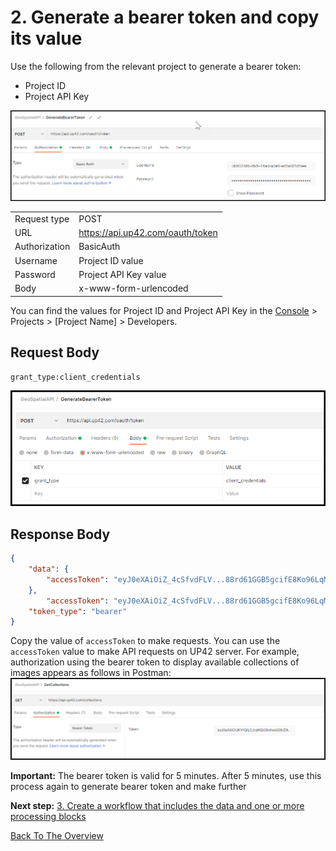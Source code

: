 
# 2. Generate a bearer token and copy its value

Use the following from the relevant project to generate a bearer token:
- Project ID
- Project API Key  

![Generate Bearer Token](images/0_BearerTokenRequestAuth.png)

|   |   |
|---|---|
 Request type       |       POST                         |
  URL               | https://api.up42.com/oauth/token   |
 Authorization      | BasicAuth                          |
 Username           | Project ID value                   |
 Password           | Project API Key value              |
 Body               | x-www-form-urlencoded              |

                    
You can find the values for Project ID and Project API Key in the [Console](https://console.up42.com/) > Projects > [Project Name] > Developers. 

## Request Body


`grant_type:client_credentials`

![Bearer Token Request Body](images/1_BearerTokenRequestBody.png)

## Response Body

```json
{
    "data": {
        "accessToken": "eyJ0eXAiOiZ_4cSfvdFLV...88rd61GGB5gcifE8Ko96LqM" # Shortened for visibility
    },
        "accessToken": "eyJ0eXAiOiZ_4cSfvdFLV...88rd61GGB5gcifE8Ko96LqM", # Shortened for visibility
    "token_type": "bearer"
}
```
Copy the value of `accessToken` to make requests. You can use the `accessToken` value to make API requests on UP42 server. For example, authorization using the bearer token to display available collections of images appears as follows in Postman: 
![Example: Bearer Token Used To Make A Call In Postman](images/2_BearerTokenUsedToMakeCall.png)

**Important:** The bearer token is valid for 5 minutes. After 5 minutes, use this process again to generate bearer token and make further  

**Next step:** [3. Create a workflow that includes the data and one or more processing blocks](Create-a-workflow-that-includes-the-data-and-one-or-more-processing-blocks.md)

[Back To The Overview](https://github.com/TheContentGym/GeospatialAPIs-UP42/blob/main/Overview.md)